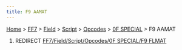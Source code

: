 ```yaml
---
title: F9 AAMAT
---
```


[Home](Main%20Page.md) > [FF7](FF7.md) > [Field](FF7/Field.md) > [Script](FF7/Field/Script.md) > [Opcodes](FF7/Field/Script/Opcodes.md) > [0F SPECIAL](FF7/Field/Script/Opcodes/0F%20SPECIAL.md) > F9 AAMAT

1.  REDIRECT [FF7/Field/Script/Opcodes/0F SPECIAL/F9 FLMAT][]

  [FF7/Field/Script/Opcodes/0F SPECIAL/F9 FLMAT]: ../../0F%20SPECIAL/F9%20FLMAT.md
    "wikilink"
